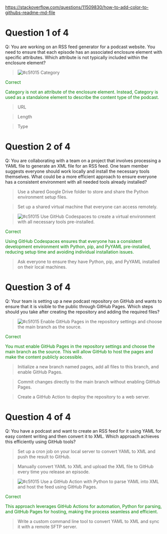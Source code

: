 https://stackoverflow.com/questions/11509830/how-to-add-color-to-githubs-readme-md-file

# Question 1 of 4

Q: You are working on an RSS feed generator for a podcast website. You need to ensure that each episode has an associated enclosure element with specific attributes. Which attribute is not typically included within the enclosure element?

<span style="color: green">

>![#c5f015](https://placehold.co/15x15/c5f015/c5f015.png) Category

Correct

Category is not an attribute of the enclosure element. Instead, Category is used as a standalone element to describe the content type of the podcast.

</span>

>URL

>Length

>Type

# Question 2 of 4

Q: You are collaborating with a team on a project that involves processing a YAML file to generate an XML file for an RSS feed. One team member suggests everyone should work locally and install the necessary tools themselves. What could be a more efficient approach to ensure everyone has a consistent environment with all needed tools already installed?


>Use a shared Google Drive folder to store and share the Python environment setup files.

>Set up a shared virtual machine that everyone can access remotely.

<span style="color: green">

>![#c5f015](https://placehold.co/15x15/c5f015/c5f015.png) Use GitHub Codespaces to create a virtual environment with all necessary tools pre-installed.

Correct

Using GitHub Codespaces ensures that everyone has a consistent development environment with Python, pip, and PyYAML pre-installed, reducing setup time and avoiding individual installation issues.

</span>

>Ask everyone to ensure they have Python, pip, and PyYAML installed on their local machines.

# Question 3 of 4

Q: Your team is setting up a new podcast repository on GitHub and wants to ensure that it is visible to the public through GitHub Pages. Which steps should you take after creating the repository and adding the required files?

<span style="color: green">

>![#c5f015](https://placehold.co/15x15/c5f015/c5f015.png) Enable GitHub Pages in the repository settings and choose the main branch as the source.

Correct

You must enable GitHub Pages in the repository settings and choose the main branch as the source. This will allow GitHub to host the pages and make the content publicly accessible.

</span>

>Initialize a new branch named pages, add all files to this branch, and enable GitHub Pages.

>Commit changes directly to the main branch without enabling GitHub Pages.

>Create a GitHub Action to deploy the repository to a web server.

# Question 4 of 4

Q: You have a podcast and want to create an RSS feed for it using YAML for easy content writing and then convert it to XML. Which approach achieves this efficiently using GitHub tools?


>Set up a cron job on your local server to convert YAML to XML and push the result to GitHub.

>Manually convert YAML to XML and upload the XML file to GitHub every time you release an episode.

<span style="color: green">

>![#c5f015](https://placehold.co/15x15/c5f015/c5f015.png) Use a GitHub Action with Python to parse YAML into XML and host the feed using GitHub Pages.

Correct

This approach leverages GitHub Actions for automation, Python for parsing, and GitHub Pages for hosting, making the process seamless and efficient.

</span>

>Write a custom command line tool to convert YAML to XML and sync it with a remote SFTP server.